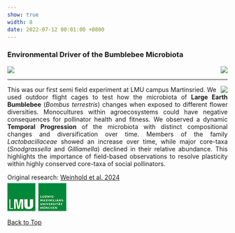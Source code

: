 ```yaml
---
show: true
width: 8
date: 2022-07-12 00:01:00 +0800
---
```

<div class="p-4">
     <h3 id="Bombus">Environmental Driver of the Bumblebee Microbiota</h3>
      <div style="display: flex; flex-wrap: wrap; justify-content: space-between; gap: 1px;">
     <img data-src="{{ 'assets/images/photos/bb_setupm.jpg' | relative_url }}" class="lazy rounded frame-img" src="{{ '/assets/images/empty_300x200.png' | relative_url }}">
     <img data-src="{{ 'assets/images/photos/bb_nest2.jpg' | relative_url }}" class="lazy rounded frame-img" src="{{ '/assets/images/empty_300x200.png' | relative_url }}">
               </div>
 <hr />
      <div style="text-align: justify;">
     <img data-src="{{ 'assets/images/covers/cover_bumble.jpg' | relative_url }}" class="lazy rounded frame-img" style="float: right; margin-left: 10px;"  src="{{ '/assets/images/empty_300x200.png' | relative_url }}">  
<p>
This was our first semi field experiment at LMU campus Martinsried. We used outdoor flight cages to test how the microbiota of <strong>Large Earth Bumblebee</strong> (<i>Bombus terrestris</i>) changes when exposed to different flower diversities.
  Monocultures within agroecosystems could have negative consequences for pollinator health and fitness. We observed a dynamic <strong>Temporal Progression</strong> of the microbiota with distinct compositional changes and diversification over time.
  Members of the family <i>Lactobacillaceae</i> showed an increase over time, while major core-taxa (<i>Snodgrassella</i> and <i>Gilliamella</i>) declined in their relative abundance.
  This highlights the importance of field-based observations to resolve plasticity within highly conserved core-taxa of social pollinators. 
</p>
    <div style="display: flex; flex-direction: column; align-items: start; gap: 5px;">
    <span>
        Original research: 
        <a href="https://doi.org/10.3389/fcimb.2024.1342781">
            Weinhold et al. 2024
        </a>
    </span>
    <div style="display: flex; gap: 10px; align-items: center;">
        <span class="__dimensions_badge_embed__" 
              data-doi="10.3389/fcimb.2024.1342781" 
              data-style="small_rectangle">
        </span>
        <div class='altmetric-embed' 
             data-badge-popover='bottom' 
             data-doi='10.3389/fcimb.2024.1342781'>
        </div>
        <a href="https://plu.mx/plum/a/?doi=10.3389/fcimb.2024.1342781" 
           class="plumx-plum-print-popup" 
           data-popup="bottom" 
           data-theme="liberty" 
           data-badge="false" 
           data-size="small">
        </a>
    </div>
</div>
 <img src="/assets/logo/logo64_LMU.png" alt="LMU Logo" class="img-fluid logo-img">
      <p><a href="#top">Back to Top</a>
</p>
</div>
</div>
